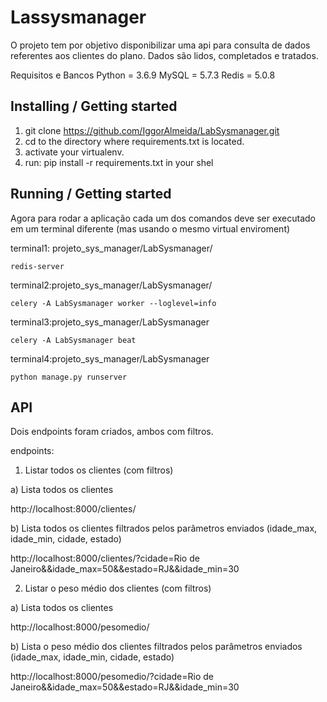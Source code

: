 # Lassysmanager
   
O projeto tem por objetivo disponibilizar uma api para consulta de dados referentes aos clientes do plano. Dados são lidos, completados e tratados.

Requisitos e Bancos
Python = 3.6.9
MySQL = 5.7.3
Redis = 5.0.8

## Installing / Getting started

1) git clone https://github.com/IggorAlmeida/LabSysmanager.git
2) cd to the directory where requirements.txt is located.
3) activate your virtualenv.
4) run: pip install -r requirements.txt in your shel


## Running / Getting started

Agora para rodar a aplicação cada um dos comandos deve ser executado em um terminal diferente (mas usando o mesmo virtual enviroment)

terminal1: projeto_sys_manager/LabSysmanager/
```shell
redis-server
```
terminal2:projeto_sys_manager/LabSysmanager/
```shell
celery -A LabSysmanager worker --loglevel=info
```

terminal3:projeto_sys_manager/LabSysmanager
```shell
celery -A LabSysmanager beat
```

terminal4:projeto_sys_manager/LabSysmanager
```shell
python manage.py runserver
```

## API

Dois endpoints foram criados, ambos com filtros.

endpoints:

1) Listar todos os clientes (com filtros)

a) Lista todos os clientes

http://localhost:8000/clientes/

b) Lista todos os clientes filtrados pelos parâmetros enviados (idade_max, idade_min, cidade, estado)

http://localhost:8000/clientes/?cidade=Rio de Janeiro&&idade_max=50&&estado=RJ&&idade_min=30

2) Listar o peso médio dos clientes (com filtros)

a) Lista todos os clientes

http://localhost:8000/pesomedio/

b) Lista o peso médio dos clientes filtrados pelos parâmetros enviados (idade_max, idade_min, cidade, estado)

http://localhost:8000/pesomedio/?cidade=Rio de Janeiro&&idade_max=50&&estado=RJ&&idade_min=30
